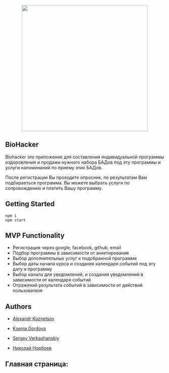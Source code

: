 <p align="center"><img src="https://clubfiftyone.co.uk/wp-content/uploads/2018/04/Club-51-Biohacking-Nutrients.jpg" width="400"></p>

## BioHacker

Biohacker это приложение для составления индивидуальной программы оздоровления и продажи нужного набора БАДов под эту программы и услуги напоминаний по приему этих БАДов.

После регистрации Вы проходите опросник, по результатам Вам подбираеться программа. Вы можете выбрать услуги по сопровождению и платить Вашу программу. 

## Getting Started
```
npm i
npm start
```

## MVP Functionality
- Регистрация через google, facebook, github, email
- Подбор программы в зависимости от анкетирования
- Выбор дополнительных услуг к подобранной программе
- Выбор даты начала курса и создания календаря событий под эту дату и программу
- Выбор канала для уведомлений, и создания уведомлений в зависимости от календаря событий
- Отражений результата событий в зависимости от действий пользователя 

## Authors
- [Alexandr Kuznetsov](https://github.com/AlexSKuznetsov)

- [Ksenia Gordova](https://github.com/sk220)

- [Sergey Verkashanskiy](https://github.com/s-verkashanskiy)

- [Николай Норбоев](https://github.com/NikolaiNorboev)

## Главная страница:
<!-- ![Главная страница](https://github.com/VladRyb/LookAtMe/blob/master/public/lookOnMe1.png) -->

